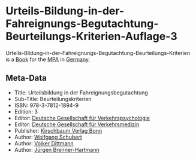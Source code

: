 # Urteils-Bildung-in-der-Fahreignungs-Begutachtung-Beurteilungs-Kriterien-Auflage-3

Urteils-Bildung-in-der-Fahreignungs-Begutachtung-Beurteilungs-Kriterien is a [Book](700000.md) for the [MPA](1000001001.md) in [Germany](140000025.md).

## Meta-Data

- Title: Urteilsbildung in der Fahreignungsbegutachtung
- Sub-Title: Beurteilungskriterien
- ISBN: 978-3-7812-1894-9
- Edition: 3
- Editor: [Deutsche Gesellschaft für Verkehrspsychologie](404.md)
- Editor: [Deutsche Gesellschaft für Verkehrsmedizin](404.md)
- Publisher: [Kirschbaum Verlag Bonn](404.md)
- Author: [Wolfgang Schubert](404.md)
- Author: [Volker Dittmann](404.md)
- Author: [Jürgen Brenner-Hartmann](404.md)